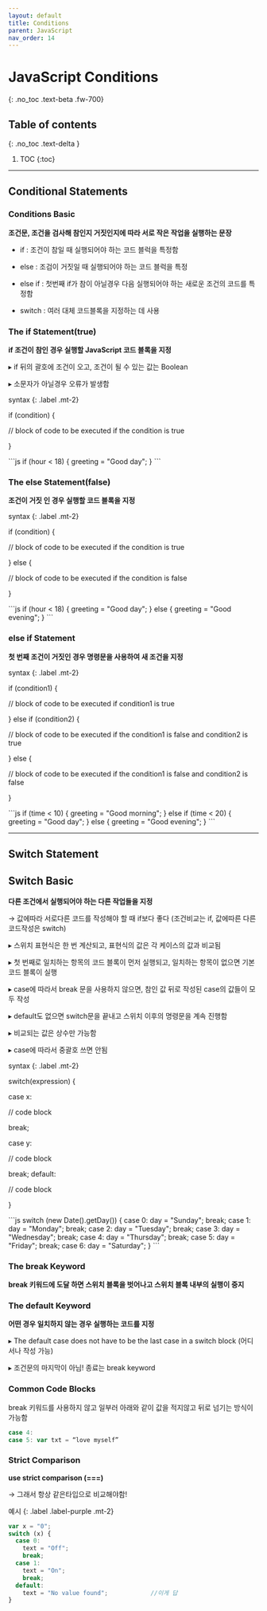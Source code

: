 ```yaml
---
layout: default
title: Conditions
parent: JavaScript
nav_order: 14
---
```


# JavaScript Conditions
{: .no_toc .text-beta .fw-700}

## Table of contents
{: .no_toc .text-delta }

1. TOC
{:toc}

---

## Conditional Statements

### Conditions Basic

**조건문, 조건을 검사해 참인지 거짓인지에 따라 서로 작은 작업을 실행하는 문장**

* if : 조건이 참일 때 실행되어야 하는 코드 블럭을 특정함

* else : 조검이 거짓일 때 실행되어야 하는 코드 블럭을 특정

* else if : 첫번째 if가 참이 아닐경우 다음 실행되어야 하는 새로운 조건의 코드를 특정함

* switch : 여러 대체 코드블록을 지정하는 데 사용

### The if Statement(true)

**if 조건이 참인 경우 실행할 JavaScript 코드 블록을 지정**

&#9656; if 뒤의 괄호에 조건이 오고, 조건이 될 수 있는 값는 Boolean

&#9656; 소문자가 아닐경우 오류가 발생함

syntax
{: .label .mt-2}
<div class="code-example" markdown="1">
if (condition) {

  //  block of code to be executed if the condition is true
  
}
</div>
```js
if (hour < 18) {
  greeting = "Good day";
}
```

### The else Statement(false)

**조건이 거짓 인 경우 실행할 코드 블록을 지정**

syntax
{: .label .mt-2}
<div class="code-example" markdown="1">
if (condition) {

  //  block of code to be executed if the condition is true
  
} else {

  //  block of code to be executed if the condition is false
  
}
</div>
```js
if (hour < 18) {
  greeting = "Good day";
} else {
  greeting = "Good evening";
}
```

### else if Statement

**첫 번째 조건이 거짓인 경우 명령문을 사용하여 새 조건을 지정**

syntax
{: .label .mt-2}
<div class="code-example" markdown="1">
if (condition1) {

  //  block of code to be executed if condition1 is true
  
} else if (condition2) {

  //  block of code to be executed if the condition1 is false and condition2 is true
  
} else {

  //  block of code to be executed if the condition1 is false and condition2 is false
  
}
</div>
```js
if (time < 10) {
  greeting = "Good morning";
} else if (time < 20) {
  greeting = "Good day";
} else {
  greeting = "Good evening";
}
```

---

## Switch Statement

## Switch Basic

**다른 조건에서 실행되어야 하는 다른 작업들을 지정**

&#8594; 값에따라 서로다른 코드를 작성해야 할 때 if보다 좋다 (조건비교는 if, 값에따른 다른코드작성은 switch)

&#9656; 스위치 표현식은 한 번 계산되고, 표현식의 값은 각 케이스의 값과 비교됨

&#9656; 첫 번째로 일치하는 항목의 코드 블록이 먼저 실행되고, 일치하는 항목이 없으면 기본 코드 블록이 실행

&#9656; case에 따라서 break 문을 사용하지 않으면, 참인 값 뒤로 작성된 case의 값들이 모두 작성

&#9656; default도 없으면 switch문을 끝내고 스위치 이후의 명령문을 계속 진행함

&#9656; 비교되는 값은 상수만 가능함

&#9656; case에 따라서 중괄호 쓰면 안됨

syntax
{: .label .mt-2}
<div class="code-example" markdown="1">
switch(expression) {

  case x:
  
  // code block

  break;

  case y:
  
  // code block

  break;
  default:

  // code block

}
</div>
```js
switch (new Date().getDay()) {
  case 0:
    day = "Sunday";
    break;
  case 1:
    day = "Monday";
    break;
  case 2:
     day = "Tuesday";
    break;
  case 3:
    day = "Wednesday";
    break;
  case 4:
    day = "Thursday";
    break;
  case 5:
    day = "Friday";
    break;
  case 6:
    day = "Saturday";
}
```

### The break Keyword

**break 키워드에 도달 하면 스위치 블록을 벗어나고 스위치 블록 내부의 실행이 중지**

### The default Keyword

**어떤 경우 일치하지 않는 경우 실행하는 코드를 지정**

&#9656; The default case does not have to be the last case in a switch block (어디서나 작성 가능)

&#9656; 조건문의 마지막이 아님! 종료는 break keyword

### Common Code Blocks

break 키워드를 사용하지 않고 일부러 아래와 같이 값을 적지않고 뒤로 넘기는 방식이 가능함

```js
case 4:
case 5: var txt = “love myself”
```

### Strict Comparison

**use strict comparison (===)**

&#8594; 그래서 항상 같은타입으로 비교해야함!

예시
{: .label .label-purple .mt-2}
```js
var x = "0";
switch (x) {
  case 0:
    text = "Off";
    break;
  case 1:
    text = "On";
    break;
  default:
    text = "No value found";			//이게 답
}
```
